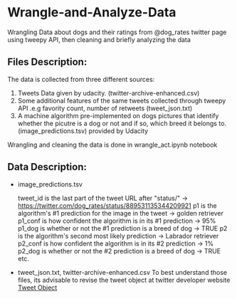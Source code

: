 # Wrangle-and-Analyze-Data

Wrangling Data about dogs and their ratings from  @dog_rates twitter page using tweepy API, then cleaning and briefly analyzing the data

## Files Description:

The data is collected from three different sources:

1. Tweets Data given by udacity. (twitter-archive-enhanced.csv)
2. Some additional features of the same tweets collected through tweepy API .e.g favority count, number of retweets (tweet_json.txt)
3. A machine algorithm pre-implemented on dogs pictures that identify whether the picutre is a dog or not and if so, 
which breed it belongs to. (image_predictions.tsv) provided by Udacity


Wrangling and cleaning the data is done in wrangle_act.ipynb notebook


## Data Description: 

* image_predictions.tsv

    tweet_id is the last part of the tweet URL after "status/" → https://twitter.com/dog_rates/status/889531135344209921
    p1 is the algorithm's #1 prediction for the image in the tweet → golden retriever
    p1_conf is how confident the algorithm is in its #1 prediction → 95%
    p1_dog is whether or not the #1 prediction is a breed of dog → TRUE
    p2 is the algorithm's second most likely prediction → Labrador retriever
    p2_conf is how confident the algorithm is in its #2 prediction → 1%
    p2_dog is whether or not the #2 prediction is a breed of dog → TRUE
    etc.

* tweet_json.txt, twitter-archive-enhanced.csv
	To best understand those files, its advisable to revise the tweet object at twitter developer website [Tweet Object](https://developer.twitter.com/en/docs/tweets/data-dictionary/overview/tweet-object.html)
